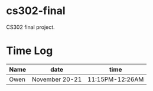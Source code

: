 # cs302-final
CS302 final project.

# Time Log
|Name|date|time|
|----|----|----|
|Owen|November 20-21|11:15PM-12:26AM|
